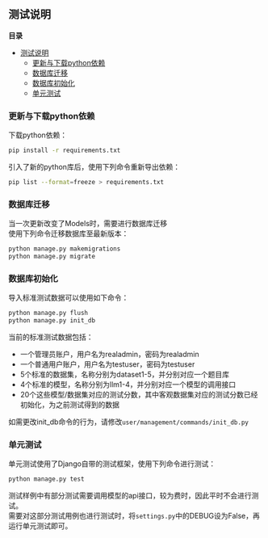 ## 测试说明  
**目录**  
- [测试说明](#测试说明)
  - [更新与下载python依赖](#更新与下载python依赖)
  - [数据库迁移](#数据库迁移)
  - [数据库初始化](#数据库初始化)
  - [单元测试](#单元测试)
### 更新与下载python依赖  
下载python依赖：  
```bash
pip install -r requirements.txt
```
引入了新的python库后，使用下列命令重新导出依赖：  
```bash
pip list --format=freeze > requirements.txt
```
### 数据库迁移  
当一次更新改变了Models时，需要进行数据库迁移  
使用下列命令迁移数据库至最新版本：  
```bash
python manage.py makemigrations
python manage.py migrate
```
### 数据库初始化  
导入标准测试数据可以使用如下命令：  
```bash
python manage.py flush
python manage.py init_db
``` 
当前的标准测试数据包括：  
* 一个管理员账户，用户名为realadmin，密码为realadmin  
* 一个普通用户账户，用户名为testuser，密码为testuser  
* 5个标准的数据集，名称分别为dataset1-5，并分别对应一个题目库  
* 4个标准的模型，名称分别为llm1-4，并分别对应一个模型的调用接口  
* 20个这些模型/数据集对应的测试分数，其中客观数据集对应的测试分数已经初始化，为之前测试得到的数据  

如需更改init_db命令的行为，请修改`user/management/commands/init_db.py`  
### 单元测试  
单元测试使用了Django自带的测试框架，使用下列命令进行测试：  
```bash
python manage.py test
```
测试样例中有部分测试需要调用模型的api接口，较为费时，因此平时不会进行测试。  
需要对这部分测试用例也进行测试时，将`settings.py`中的DEBUG设为False，再运行单元测试即可。  

